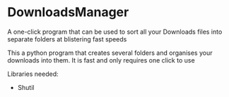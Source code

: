 # DownloadsManager
A one-click program that can be used to sort all your Downloads files into separate folders at blistering fast speeds 

This a python program that creates several folders and organises your downloads into them.
It is fast and only requires one click to use

Libraries needed:
- Shutil
